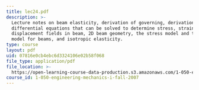 ```yaml
---
title: lec24.pdf
description: >-
  Lecture notes on beam elasticity, derivation of governing, derivation of
  differential equations that can be solved to determine stress, strain and
  displacement fields in beam, 2D beam geometry, the stress model and the strain
  model for beams, and isotropic elasticity.
type: course
layout: pdf
uid: 07816e0cb4ebc6d3324106e02b58f068
file_type: application/pdf
file_location: >-
  https://open-learning-course-data-production.s3.amazonaws.com/1-050-engineering-mechanics-i-fall-2007/07816e0cb4ebc6d3324106e02b58f068_lec24.pdf
course_id: 1-050-engineering-mechanics-i-fall-2007
---
```

